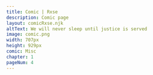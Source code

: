 ```yaml
---
title: Comic | Rxse
description: Comic page
layout: comicRxse.njk
altText: We will never sleep until justice is served
image: comic.png
width: 707px
height: 929px
comic: Misc
chapter: 1
pageNum: 4
---
```


